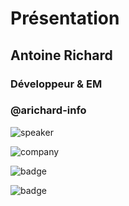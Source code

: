 <!-- .slide: class="speaker-slide" -->

<div class="speaker-slide">

# Présentation

## Antoine Richard

### Développeur & EM

### @arichard-info

![](./assets/images/00-school/speaker-antoine.png 'speaker')

![](./assets/images/00-school/logo-sfeir-blanc.png 'company')

![](./assets/images/00-school/logo-react.png 'badge')

![](./assets/images/00-school/logo-svelte.png 'badge')

</div>
